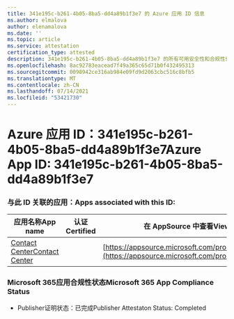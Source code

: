 ```yaml
---
title: 341e195c-b261-4b05-8ba5-dd4a89b1f3e7 的 Azure 应用 ID 信息
ms.author: elmalova
author: elenamalova
ms.date: ''
ms.topic: article
ms.service: attestation
certification_type: attested
description: 341e195c-b261-4b05-8ba5-dd4a89b1f3e7 的所有可用安全性和合规性信息。
ms.openlocfilehash: 8ac92783eacead7f49a365c65d71b0f432495313
ms.sourcegitcommit: 0098942ce316ab984e09fd9d2063cbc516c8bfb5
ms.translationtype: MT
ms.contentlocale: zh-CN
ms.lasthandoff: 07/14/2021
ms.locfileid: "53421730"
---
```

# <a name="azure-app-id-341e195c-b261-4b05-8ba5-dd4a89b1f3e7"></a><span data-ttu-id="39be1-103">Azure 应用 ID：341e195c-b261-4b05-8ba5-dd4a89b1f3e7</span><span class="sxs-lookup"><span data-stu-id="39be1-103">Azure App ID: 341e195c-b261-4b05-8ba5-dd4a89b1f3e7</span></span>


### <a name="apps-associated-with-this-id"></a><span data-ttu-id="39be1-104">与此 ID 关联的应用：</span><span class="sxs-lookup"><span data-stu-id="39be1-104">Apps associated with this ID:</span></span>
| <span data-ttu-id="39be1-105">**应用名称**</span><span class="sxs-lookup"><span data-stu-id="39be1-105">**App name**</span></span> | <span data-ttu-id="39be1-106">**认证**</span><span class="sxs-lookup"><span data-stu-id="39be1-106">**Certified**</span></span> | <span data-ttu-id="39be1-107">**在 AppSource 中查看**</span><span class="sxs-lookup"><span data-stu-id="39be1-107">**View in AppSource**</span></span> |
|-|-|-|
| [<span data-ttu-id="39be1-108">Contact Center</span><span class="sxs-lookup"><span data-stu-id="39be1-108">Contact Center</span></span>](https://docs.microsoft.com/en-us/microsoft-365-app-certification/forward/WA200001428) |  | [https://appsource.microsoft.com/product/office/WA200001428](https://appsource.microsoft.com/product/office/WA200001428) |

### <a name="microsoft-365-app-compliance-status"></a><span data-ttu-id="39be1-109">Microsoft 365应用合规性状态</span><span class="sxs-lookup"><span data-stu-id="39be1-109">Microsoft 365 App Compliance Status</span></span>
- <span data-ttu-id="39be1-110">Publisher证明状态：已完成</span><span class="sxs-lookup"><span data-stu-id="39be1-110">Publisher Attestaton Status: Completed</span></span>
